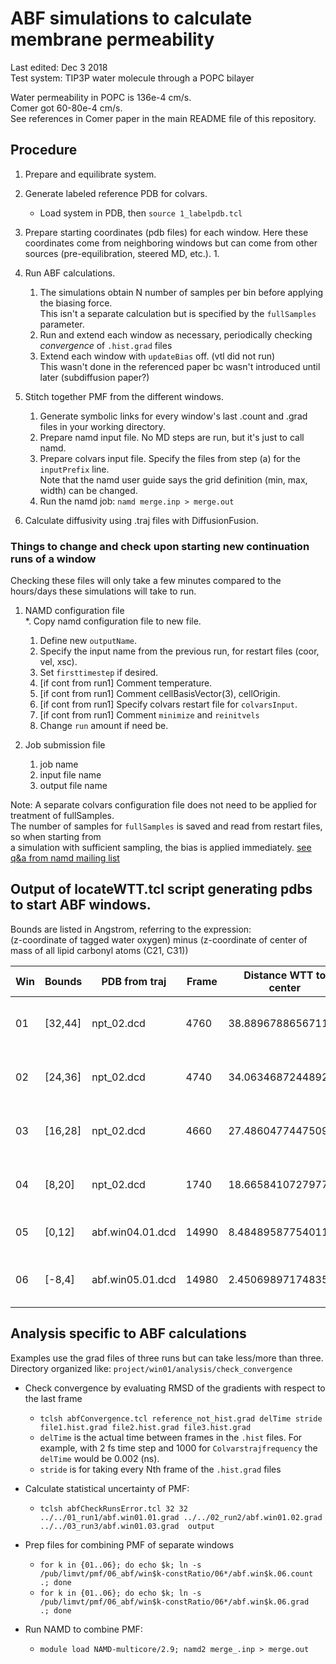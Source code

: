 
# ABF simulations to calculate membrane permeability

Last edited:     Dec 3 2018   
Test system:     TIP3P water molecule through a POPC bilayer   

Water permeability in POPC is 136e-4 cm/s.  
Comer got 60-80e-4 cm/s.  
See references in Comer paper in the main README file of this repository.  

## Procedure

1. Prepare and equilibrate system.

2. Generate labeled reference PDB for colvars.
    * Load system in PDB, then `source 1_labelpdb.tcl` 

3. Prepare starting coordinates (pdb files) for each window.
Here these coordinates come from neighboring windows but can come from other sources (pre-equilibration, steered MD, etc.).
    1. 

3. Run ABF calculations.
    1. The simulations obtain N number of samples per bin before applying the biasing force.  
       This isn't a separate calculation but is specified by the `fullSamples` parameter.
    2. Run and extend each window as necessary, periodically checking *convergence* of `.hist.grad` files
    3. Extend each window with `updateBias` off. (vtl did not run)  
       This wasn't done in the referenced paper bc wasn't introduced until later (subdiffusion paper?)

4. Stitch together PMF from the different windows.
    1. Generate symbolic links for every window's last .count and .grad files in your working directory.
    2. Prepare namd input file. No MD steps are run, but it's just to call namd.
    3. Prepare colvars input file. Specify the files from step (a) for the `inputPrefix` line.  
       Note that the namd user guide says the grid definition (min, max, width) can be changed.  
    4. Run the namd job: `namd merge.inp > merge.out`

5. Calculate diffusivity using .traj files with DiffusionFusion.


### Things to change and check upon starting new continuation runs of a window
Checking these files will only take a few minutes compared to the hours/days these simulations will take to run.

1. NAMD configuration file  
    *. Copy namd configuration file to new file.
    1. Define new `outputName`.
    2. Specify the input name from the previous run, for restart files (coor, vel, xsc).
    3. Set `firsttimestep` if desired.
    4. [if cont from run1] Comment temperature.
    5. [if cont from run1] Comment cellBasisVector(3), cellOrigin.
    6. [if cont from run1] Specify colvars restart file for `colvarsInput`.
    7. [if cont from run1] Comment `minimize` and `reinitvels`
    8. Change `run` amount if need be.

2. Job submission file
    1. job name
    2. input file name
    3. output file name


Note: A separate colvars configuration file does not need to be applied for treatment of fullSamples.   
The number of samples for `fullSamples` is saved and read from restart files, so when starting from   
a simulation with sufficient sampling, the bias is applied immediately. [see q&a from namd mailing list](https://tinyurl.com/ya2qlttm)


## Output of locateWTT.tcl script generating pdbs to start ABF windows.

Bounds are listed in Angstrom, referring to the expression:   
(z-coordinate of tagged water oxygen) minus (z-coordinate of center of mass of all lipid carbonyl atoms (C21, C31))

Win	| Bounds	| PDB from traj		| Frame		| Distance WTT to center    | Date generated
----|-----------|-------------------|-----------|---------------------------|-----------------------------
01	| [32,44]	| npt_02.dcd	    | 4760		| 38.88967886567116		    | Mon Oct 10 10:33:24 PDT 2016
02	| [24,36]	| npt_02.dcd	    | 4740		| 34.06346872448921		    | Mon Oct 10 10:33:58 PDT 2016
03	| [16,28]	| npt_02.dcd	    | 4660		| 27.486047744750977		| Mon Oct 10 10:34:32 PDT 2016
04	| [8,20]	| npt_02.dcd	    | 1740		| 18.665841072797775		| Mon Oct 10 10:35:06 PDT 2016
05	| [0,12]	| abf.win04.01.dcd	| 14990		| 8.484895877540112		    | Fri Oct 14 17:15:37 PDT 2016
06	| [-8,4]	| abf.win05.01.dcd	| 14980		| 2.450698971748352		    | Wed Oct 19 11:40:39 PDT 2016


## Analysis specific to ABF calculations

Examples use the grad files of three runs but can take less/more than three.  
Directory organized like: `project/win01/analysis/check_convergence`  

* Check convergence by evaluating RMSD of the gradients with respect to the last frame
  * `tclsh abfConvergence.tcl reference_not_hist.grad delTime stride file1.hist.grad file2.hist.grad file3.hist.grad`
  * `delTime` is the actual time between frames in the `.hist` files. For example, with 2 fs time step and 1000 for `Colvarstrajfrequency` the `delTime` would be 0.002 (ns).
  * `stride` is for taking every Nth frame of the `.hist.grad` files

* Calculate statistical uncertainty of PMF:
  * `tclsh abfCheckRunsError.tcl 32 32 ../../01_run1/abf.win01.01.grad ../../02_run2/abf.win01.02.grad ../../03_run3/abf.win01.03.grad  output`

* Prep files for combining PMF of separate windows
  * `for k in {01..06}; do echo $k; ln -s /pub/limvt/pmf/06_abf/win$k-constRatio/06*/abf.win$k.06.count .; done`
  * `for k in {01..06}; do echo $k; ln -s /pub/limvt/pmf/06_abf/win$k-constRatio/06*/abf.win$k.06.grad  .; done`

* Run NAMD to combine PMF:
  * `module load NAMD-multicore/2.9; namd2 merge_.inp > merge.out`


